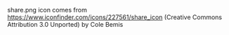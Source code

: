 share.png icon comes from https://www.iconfinder.com/icons/227561/share_icon (Creative Commons Attribution 3.0 Unported) by Cole Bemis